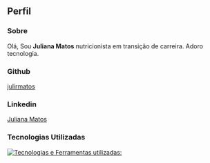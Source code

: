 ## Perfil 

### Sobre

Olá, Sou **Juliana Matos** nutricionista em transição de carreira. Adoro tecnologia. 

### Github
[julirmatos](https://github.com/julirmatos)

### Linkedin
[Juliana Matos](https://www.linkedin.com/in/juliana-matos-8882aa83/)

### Tecnologias Utilizadas 
[![Tecnologias e Ferramentas utilizadas:](https://skillicons.dev/icons?i=figma,html,css,java,js,nodejs,vscode,github,git)](https://skillicons.dev)

